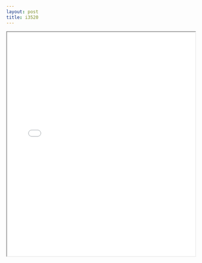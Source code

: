 ```yaml
---
layout: post
title: i3520
---
```


<div class="pdf-container">
<iframe src="/ea/assets/pdfs/i3520.pdf" height="600" width="100%" allowFullScreen="true"></iframe>
</div>

